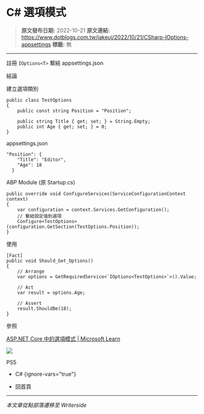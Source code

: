 # C# 選項模式

> **原文發布日期:** 2022-10-21
> **原文連結:** https://www.dotblogs.com.tw/jakeuj/2022/10/21/CSharp-IOptions-appsettings
> **標籤:** 無

---

註冊 ``IOptions<T>`` 繫結 appsettings.json

結論

建立選項類別

```
public class TestOptions
{
    public const string Position = "Position";

    public string Title { get; set; } = String.Empty;
    public int Age { get; set; } = 0;
}
```

appsettings.json

```
"Position": {
    "Title": "Editor",
    "Age": 18
  }
```

ABP Module (原 Startup.cs)

```
public override void ConfigureServices(ServiceConfigurationContext context)
{
    var configuration = context.Services.GetConfiguration();
    // 繫結設定值到選項
    Configure<TestOptions>(configuration.GetSection(TestOptions.Position));
}
```

使用

```
[Fact]
public void Should_Get_Options()
{
    // Arrange
    var options = GetRequiredService<`IOptions<TestOptions>`>().Value;

    // Act
    var result = options.Age;

    // Assert
    result.ShouldBe(18);
}
```

參照

[ASP.NET Core 中的選項模式 | Microsoft Learn](https://learn.microsoft.com/zh-tw/aspnet/core/fundamentals/configuration/options?view=aspnetcore-6.0#use-ioptionssnapshot-to-read-updated-data)

![](https://card.psnprofiles.com/1/jakeuj.png)

PS5

* C#
{ignore-vars="true"}

* 回首頁

---

*本文章從點部落遷移至 Writerside*
